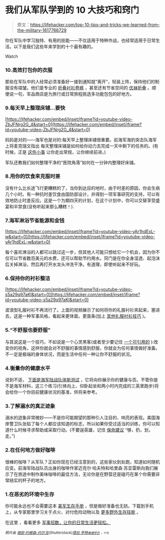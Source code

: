 # 我们从军队学到的 10 大技巧和窍门

> 原文：<https://lifehacker.com/top-10-tips-and-tricks-we-learned-from-the-military-1617766729>

你在军队中学习独特、有用的技能——不仅适用于特种作战，也经常适用于日常生活。以下是我们这些年来学到的十个最有趣的。

Watch

### 10.高效打包你的衣服

那些在军队中的人经常必须准备好一接到通知就“离开”，轻装上阵，保持他们的制服没有褶皱。他们是专业的 [折叠衬衫](http://lifehacker.com/fold-shirts-military-style-for-efficient-packing-509441547)[卷裤](http://lifehacker.com/roll-your-sweatpants-like-an-army-ranger-to-save-packin-1612310463) ，甚至还有节省空间的 [优袜折叠](http://lifehacker.com/save-packing-space-by-folding-your-socks-like-an-army-r-1602028370) 。顺便说一句，军品商店是为旅行或日常旅程挑选多功能包包的好地方。

### 9.每天早上整理床铺…要快

 [https://lifehacker.com/embed/inset/iframe?id=youtube-video-ZbJFNrg2G_4&start=0](https://lifehacker.com/embed/inset/iframe?id=youtube-video-ZbJFNrg2G_4&start=0) 

妈妈是对的——海军也是对的:每天早上整理床铺很重要。前海军海豹突击队海军上将麦克瑞文指出 每天整理床铺是如何给你动力去完成一天中剩下的任务的。(有时候，正是 [这件小事](http://lifehacker.com/pull-yourself-out-of-a-rut-by-doing-just-one-small-thin-5838682) 让你走出常规，让你继续前进。)

军队还教我们如何整理干净的“医院角落”如何在一分钟内整理好床铺。

### 8.用你的饮食来克服时差

没有什么比长途飞行更糟糕的了，当你到达目的地时，由于时差的原因，你会生病几个小时。有一种抗时差饮食由国防部设计，并得到一项军事研究的支持，可以有效地防止时差反应。这是一个为期四天的计划，在这个计划中，你可以交替享受盛宴和半禁食(没有听起来那么糟糕！).

### 7.海军淋浴节省能源和金钱

 [https://lifehacker.com/embed/inset/iframe?id=youtube-video-yAr1hdExL-w&start=0](https://lifehacker.com/embed/inset/iframe?id=youtube-video-yAr1hdExL-w&start=0) 

每个喜欢淋浴的人都可以跳过这一步，但其他人可能只想给它一个机会，因为你不仅可以节省数百美元的水费，还可以帮助节约用水。窍门是在你全身湿透、起泡沫后关掉淋浴，然后再打开水龙头冲洗干净。有道理，即使听起来不好玩。

### 6.保持你的衬衫整洁

 [https://lifehacker.com/embed/inset/iframe?id=youtube-video-s5a29q97aKI&start=0](https://lifehacker.com/embed/inset/iframe?id=youtube-video-s5a29q97aKI&start=0) 

波浪型礼服衬衫不再流行了。上面的视频展示了如何将你的礼服衬衫夹起来，塞进去，这是一种军事风格，看起来更体面，更苗条(加上 [其他礼服衬衫技巧](http://lifehacker.com/keep-your-dress-shirt-neatly-tucked-in-with-the-militar-1518253732) )。

### 5.“不舒服也要舒服”

与其说这是一个技巧，不如说是一个心灵黑客(或者至少要记住 [一个可引用的](http://lifehacker.com/get-comfortable-being-uncomfortable-1599385696) ):改变你的视角，这样你就会对不舒服的事情感到舒服，你就会为任何事情做好准备。不一定是极端的身体状况，而是生活中任何一种让你不舒服的状况。

### 4.衡量你的健康水平

说到不适， [下面是海军陆战队体能测试](http://lifehacker.com/gauge-your-fitness-level-using-the-marine-corps-test-5352152) ，它将向你展示你的健康与否。不管你是不是海军材料，这三个练习(引体向上、仰卧起坐和两小时内完成的三英里跑步)将会给你一个你目前健康状况的基准，供将来参考。

### 3.了解溺水的真正迹象

溺水的迹象非常微妙——不是你可能期望的那种引人注目的、响亮的表现。美国海岸警卫队张贴了每个人都应该知道的标志，所以如果你受过适当的训练，你可以知道什么时候寻求帮助或采取行动。(不要逞英雄，记住 [保命建议](http://lifehacker.com/8-basic-life-saving-skills-everyone-should-know-1469632767) “够，扔，划，走。”)

### 2.在任何地方做好咖啡

很棒的咖啡？从军队？正如你现在已经注意到的，这些家伙到处跑，知道如何随机应变。前海军陆战队员出身的咖啡作家迈克尔·哈夫特和哈里森·苏亚雷斯向我们展示了在旅途中制作美味咖啡的最佳方法，无论你是在野营还是碰巧在某个你需要非常结实的杯子的地方。

### 1.在恶劣的环境中生存

你可能永远也不会需要这本 [美军生存手册](http://lifehacker.com/survival-guide-puts-the-us-military-survival-manual-in-5915897) ，但是做好准备也无妨。下载到手机上，从专家那里学习关于点火、对付危险动物以及 [更多野外生存技能](http://lifehacker.com/the-wilderness-survival-skills-everyone-should-know-5881604) 。

在这里 ，看看更多 [军事招数，让你的日常生活更轻松。](https://lifehacker.com/the-best-military-tricks-to-make-your-daily-life-easier-1585302321)

*<small>照片由</small>* [*<small>瑞安·约根森-约尔戈</small>*](http://www.shutterstock.com/pic-142004473/stock-photo-grunge-design-of-a-military-army-star-background-with-cadet-copyspace.html?src=2IYo8dN7zUXAhGjcVysPeg-1-8)*<small>(Shutterstock)</small>*[*<small>塔拉·亨特</small>*](http://www.flickr.com/photos/missrogue/46698435/)<small>[*<small>弗德怀尔</small>*](https://www.flickr.com/photos/57412091@N00/120875578/sizes/z/) <small>，<small>T71】</small></small></small>

<small></small>